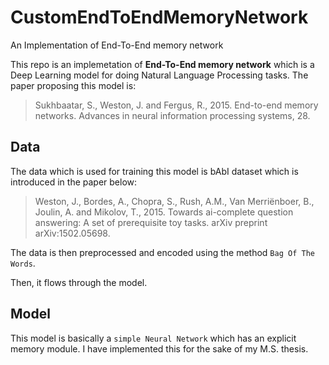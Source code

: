 # CustomEndToEndMemoryNetwork
An Implementation of End-To-End memory network

This repo is an implemetation of **End-To-End memory network** which is a Deep Learning model for doing Natural Language Processing tasks. The paper proposing this model is:

> Sukhbaatar, S., Weston, J. and Fergus, R., 2015. End-to-end memory networks. Advances in neural information processing systems, 28.

## Data 

The data which is used for training this model is bAbI dataset which is introduced in the paper below: 

> Weston, J., Bordes, A., Chopra, S., Rush, A.M., Van Merriënboer, B., Joulin, A. and Mikolov, T., 2015. Towards ai-complete question answering: A set of prerequisite toy tasks. arXiv preprint arXiv:1502.05698.

The data is then preprocessed and encoded using the method `Bag Of The Words`.

Then, it flows through the model. 

## Model 

This model is basically a `simple Neural Network` which has an explicit memory module. I have implemented this for the sake of my M.S. thesis.    
